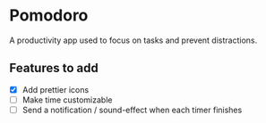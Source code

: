 # Pomodoro

A productivity app used to focus on tasks and prevent distractions. 

## Features to add

- [X] Add prettier icons
- [ ] Make time customizable
- [ ] Send a notification / sound-effect when each timer finishes
